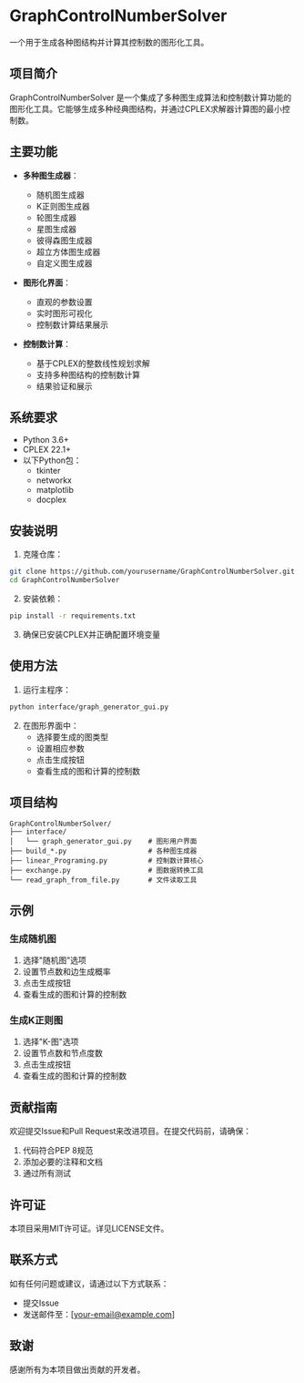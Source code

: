 # GraphControlNumberSolver

一个用于生成各种图结构并计算其控制数的图形化工具。

## 项目简介

GraphControlNumberSolver 是一个集成了多种图生成算法和控制数计算功能的图形化工具。它能够生成多种经典图结构，并通过CPLEX求解器计算图的最小控制数。

## 主要功能

- **多种图生成器**：
  - 随机图生成器
  - K正则图生成器
  - 轮图生成器
  - 星图生成器
  - 彼得森图生成器
  - 超立方体图生成器
  - 自定义图生成器

- **图形化界面**：
  - 直观的参数设置
  - 实时图形可视化
  - 控制数计算结果展示

- **控制数计算**：
  - 基于CPLEX的整数线性规划求解
  - 支持多种图结构的控制数计算
  - 结果验证和展示

## 系统要求

- Python 3.6+
- CPLEX 22.1+
- 以下Python包：
  - tkinter
  - networkx
  - matplotlib
  - docplex

## 安装说明

1. 克隆仓库：
```bash
git clone https://github.com/yourusername/GraphControlNumberSolver.git
cd GraphControlNumberSolver
```

2. 安装依赖：
```bash
pip install -r requirements.txt
```

3. 确保已安装CPLEX并正确配置环境变量

## 使用方法

1. 运行主程序：
```bash
python interface/graph_generator_gui.py
```

2. 在图形界面中：
   - 选择要生成的图类型
   - 设置相应参数
   - 点击生成按钮
   - 查看生成的图和计算的控制数

## 项目结构

```
GraphControlNumberSolver/
├── interface/
│   └── graph_generator_gui.py    # 图形用户界面
├── build_*.py                    # 各种图生成器
├── linear_Programing.py          # 控制数计算核心
├── exchange.py                   # 图数据转换工具
└── read_graph_from_file.py       # 文件读取工具
```

## 示例

### 生成随机图
1. 选择"随机图"选项
2. 设置节点数和边生成概率
3. 点击生成按钮
4. 查看生成的图和计算的控制数

### 生成K正则图
1. 选择"K-图"选项
2. 设置节点数和节点度数
3. 点击生成按钮
4. 查看生成的图和计算的控制数

## 贡献指南

欢迎提交Issue和Pull Request来改进项目。在提交代码前，请确保：

1. 代码符合PEP 8规范
2. 添加必要的注释和文档
3. 通过所有测试

## 许可证

本项目采用MIT许可证。详见LICENSE文件。

## 联系方式

如有任何问题或建议，请通过以下方式联系：

- 提交Issue
- 发送邮件至：[your-email@example.com]

## 致谢

感谢所有为本项目做出贡献的开发者。 